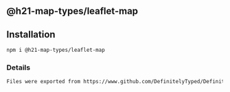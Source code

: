 ## @h21-map-types/leaflet-map

## Installation
```bash
npm i @h21-map-types/leaflet-map
```
### Details
```bash
Files were exported from https://www.github.com/DefinitelyTyped/DefinitelyTyped
```
